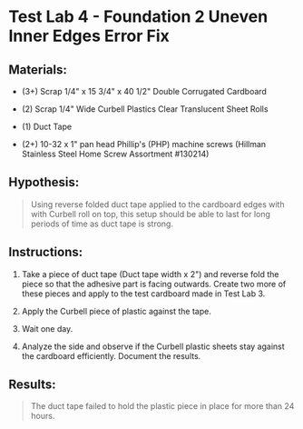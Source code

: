 # Test Lab 4 - Foundation 2 Uneven Inner Edges Error Fix

## Materials:

* (3+) Scrap 1/4" x 15 3/4" x 40 1/2" Double Corrugated Cardboard

* (2) Scrap 1/4" Wide Curbell Plastics Clear Translucent Sheet Rolls

* (1) Duct Tape

* (2+) 10-32 x 1" pan head Phillip's (PHP) machine screws (Hillman Stainless Steel Home Screw Assortment #130214)

## Hypothesis:

> Using reverse folded duct tape applied to the cardboard edges with with Curbell roll on top, this setup should be able to last for long periods of time as duct tape is strong.

## Instructions:

1. Take a piece of duct tape (Duct tape width  x  2") and reverse fold the piece so that the adhesive part is facing outwards. Create two more of these pieces and apply to the test cardboard made in Test Lab 3. 

1. Apply the Curbell piece of plastic against the tape.

1. Wait one day.

1. Analyze the side and observe if the Curbell plastic sheets stay against the cardboard efficiently. Document the results.

## Results:

> The duct tape failed to hold the plastic piece in place for more than 24 hours.
